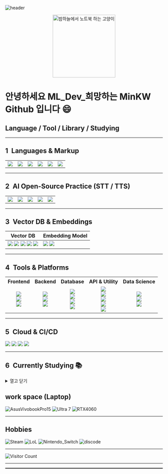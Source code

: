 <!-- 헤더 이미지들 -->
![header](https://capsule-render.vercel.app/api?type=Transparent&color=auto&height=100&section=header&text=Hi&nbsp;mkw&nbsp;Github&fontSize=50)

<p align="center">
  <img src="https://github.com/user-attachments/assets/cca48d66-1a54-4b3e-b0d7-fcaea11d637e" width="200" alt="밤하늘에서 노트북 하는 고양이"/>
</p>

# 안녕하세요 ML_Dev_희망하는 MinKW Github 입니다 😄

## Language / Tool / Library / Studying

</div>

---

## 1 Languages & Markup

<table>
  <tr>
    <td align="center"><img src="https://img.shields.io/badge/Python-14354C?style=for-the-badge&logo=python&logoColor=white"/></td>
    <td align="center"><img src="https://img.shields.io/badge/JavaScript-F7DF1E?style=for-the-badge&logo=javascript&logoColor=black"/></td>
    <td align="center"><img src="https://img.shields.io/badge/HTML-239120?style=for-the-badge&logo=html5&logoColor=white"/></td>
    <td align="center"><img src="https://img.shields.io/badge/CSS-239120?style=for-the-badge&logo=css3&logoColor=white"/></td>
    <td align="center"><img src="https://img.shields.io/badge/Tailwind_CSS-06B6D4?style=for-the-badge&logo=tailwindcss&logoColor=white"/></td>
    <td align="center"><img src="https://img.shields.io/badge/Markdown-000000?style=for-the-badge&logo=markdown&logoColor=white"/></td>
  </tr>
</table>

---

## 2 AI Open-Source Practice (STT / TTS)

<table>
  <tr>
    <td align="center"><img src="https://img.shields.io/badge/Whisper-000000?style=for-the-badge&logo=openai&logoColor=white"/></td>
    <td align="center"><img src="https://img.shields.io/badge/Fish--speech-FF6F61?style=for-the-badge"/></td>
    <td align="center"><img src="https://img.shields.io/badge/Zonos-0088cc?style=for-the-badge"/></td>
    <td align="center"><img src="https://img.shields.io/badge/gTTS-FFB400?style=for-the-badge"/></td>
    <td align="center"><img src="https://img.shields.io/badge/Coqui_TTS-4CAF50?style=for-the-badge"/></td>
  </tr>
</table>

---

## 3 Vector DB & Embeddings

| Vector DB | Embedding Model |
|-----------|-----------------|
| <img src="https://img.shields.io/badge/Chroma-4B8BBE?style=for-the-badge"/> <img src="https://img.shields.io/badge/Weaviate-FF6F00?style=for-the-badge"/> <img src="https://img.shields.io/badge/Qdrant-FF4D6D?style=for-the-badge"/> <img src="https://img.shields.io/badge/Milvus-00BFA5?style=for-the-badge"/> <img src="https://img.shields.io/badge/Faiss-4285F4?style=for-the-badge"/> | <img src="https://img.shields.io/badge/AWS_Bedrock_Cohere-FF9900?style=for-the-badge&logo=amazonaws&logoColor=white"/> <a href="https://huggingface.co/jhgan/ko-sroberta-multitask"><img src="https://img.shields.io/badge/ko--sroberta--multitask-FFD700?style=for-the-badge&logo=huggingface&logoColor=black"/></a> |

---

## 4 Tools & Platforms

<table>
  <tr>
    <th>Frontend</th>
    <th>Backend</th>
    <th>Database</th>
    <th>API & Utility</th>
    <th>Data Science</th>
  </tr>
  <tr>
    <td align="center">
      <img src="https://img.shields.io/badge/React-20232a?style=for-the-badge&logo=react&logoColor=61DAFB"/><br>
      <img src="https://img.shields.io/badge/Vite-646CFF?style=for-the-badge&logo=vite&logoColor=white"/><br>
      <img src="https://img.shields.io/badge/Framer_Motion-0055FF?style=for-the-badge&logo=framer&logoColor=white"/>
    </td>
    <td align="center">
      <img src="https://img.shields.io/badge/Node.js-43853D?style=for-the-badge&logo=node.js&logoColor=white"/><br>
      <img src="https://img.shields.io/badge/Express.js-000000?style=for-the-badge&logo=express&logoColor=white"/><br>
      <img src="https://img.shields.io/badge/Supabase-3ECF8E?style=for-the-badge&logo=supabase&logoColor=white"/>
    </td>
    <td align="center">
      <img src="https://img.shields.io/badge/PostgreSQL-316192?style=for-the-badge&logo=postgresql&logoColor=white"/><br>
      <img src="https://img.shields.io/badge/MySQL-4479A1?style=for-the-badge&logo=mysql&logoColor=white"/><br>
      <img src="https://img.shields.io/badge/MongoDB-4EA94B?style=for-the-badge&logo=mongodb&logoColor=white"/><br>
      <img src="https://img.shields.io/badge/SQLite-003B57?style=for-the-badge&logo=sqlite&logoColor=white"/>
    </td>
    <td align="center">
      <img src="https://img.shields.io/badge/Axios-5A29E4?style=for-the-badge"/><br>
      <img src="https://img.shields.io/badge/WebSocket-010101?style=for-the-badge&logo=websocket&logoColor=white"/><br>
      <img src="https://img.shields.io/badge/WebRTC-333333?style=for-the-badge&logo=webrtc&logoColor=white"/><br>
      <img src="https://img.shields.io/badge/SweetAlert2-ffcc00?style=for-the-badge"/><br>
      <img src="https://img.shields.io/badge/Streamlit-FF4B4B?style=for-the-badge&logo=streamlit&logoColor=white"/>
    </td>
    <td align="center">
      <img src="https://img.shields.io/badge/Jupyter-F37626?style=for-the-badge&logo=jupyter&logoColor=white"/><br>
      <img src="https://img.shields.io/badge/NumPy-013243?style=for-the-badge&logo=numpy&logoColor=white"/><br>
      <img src="https://img.shields.io/badge/Pandas-150458?style=for-the-badge&logo=pandas&logoColor=white"/>
    </td>
  </tr>
</table>

---

## 5 Cloud & CI/CD

<p align="left">
  <img src="https://img.shields.io/badge/AWS_Bedrock-FF9900?style=for-the-badge&logo=amazonaws&logoColor=white"/>
  <img src="https://img.shields.io/badge/Netlify-00C7B7?style=for-the-badge&logo=netlify&logoColor=white"/>
  <img src="https://img.shields.io/badge/Render-00979D?style=for-the-badge&logo=render&logoColor=white"/>
  <img src="https://img.shields.io/badge/GitHub_Actions-2088FF?style=for-the-badge&logo=githubactions&logoColor=white"/>
</p>

---

## 6 Currently Studying 📚
<details>
  <summary>열고 닫기</summary>

| DevOps | Framework | ML Acceleration |
|--------|-----------|-----------------|
| <img src="https://img.shields.io/badge/Docker-2496ED?style=for-the-badge&logo=docker&logoColor=white"/> | <img src="https://img.shields.io/badge/Flask-000000?style=for-the-badge&logo=flask&logoColor=white"/> <br> <img src="https://img.shields.io/badge/FastAPI-009688?style=for-the-badge&logo=fastapi&logoColor=white"/> <br> <img src="https://img.shields.io/badge/Vue.js-35495E?style=for-the-badge&logo=vue.js&logoColor=4FC08D"/> | <img src="https://img.shields.io/badge/CUDA-76B900?style=for-the-badge&logo=nvidia&logoColor=white"/> <br> <img src="https://img.shields.io/badge/cuDNN-76B900?style=for-the-badge&logo=nvidia&logoColor=white"/> |

</details>


## work space (Laptop)

![AsusVivobookPro15](https://img.shields.io/badge/Windows-ASUS_VivoBookPro15-0078D6?style=for-the-badge&logo=windows&logoColor=white)
![Ultra 7](https://img.shields.io/badge/Intel-Core_Utral7_155H_10th-0071C5?style=for-the-badge&logo=intel&logoColor=white)
![RTX4060](https://img.shields.io/badge/NVIDIA-RTX4060-76B900?style=for-the-badge&logo=nvidia&logoColor=white)

<hr />

## Hobbies

![Steam](https://img.shields.io/badge/Steam-000000?style=for-the-badge&logo=steam&logoColor=white)
![LoL](https://img.shields.io/badge/Riot_Games-D32936?style=for-the-badge&logo=riot-games&logoColor=white)
![Nintendo_Switch](https://img.shields.io/badge/Nintendo_Switch-E60012?style=for-the-badge&logo=nintendo-switch&logoColor=white)
![discode](https://img.shields.io/badge/Discord-7289DA?style=for-the-badge&logo=discord&logoColor=white)

<hr />


<!-- 커밋 스피드(잔디) -->
<!--
[![GitHub Streak](https://github-readme-streak-stats.herokuapp.com?user=minkyoungwon&theme=dark)](https://git.io/streak-stats)

<!-- 방문자 수 카운터 -->
![Visitor Count](https://komarev.com/ghpvc/?username=minkyoungwon&color=blue)

<hr />

<div style="border-bottom: 2px solid black; width: 100%;"></div>
